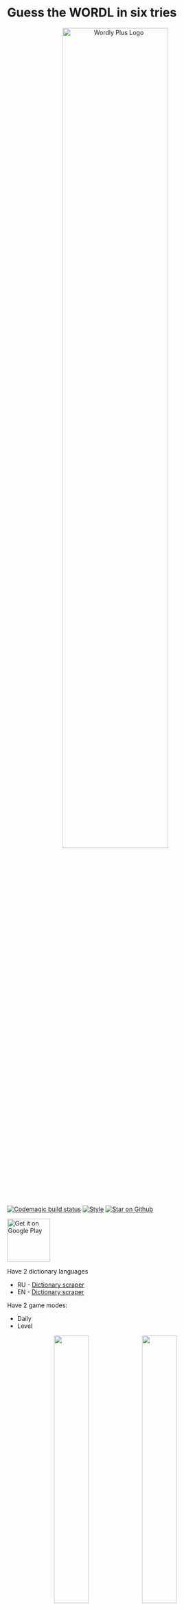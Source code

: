 # Guess the **WORDL** in six tries

<p align="center"><img src="https://raw.githubusercontent.com/Carapacik/WordlyPlus/main/assets/images/splash_light.png" alt="Wordly Plus Logo" width="70%" /></p>

[![Codemagic build status](https://api.codemagic.io/apps/62eec985234279764b041482/62eec985234279764b041481/status_badge.svg)](https://codemagic.io/apps/62eec985234279764b041482/62eec985234279764b041481/latest_build)
[![Style](https://img.shields.io/badge/style-carapacik_lints-40c4ff.svg)](https://github.com/Carapacik/carapacik_lints)
[![Star on Github](https://img.shields.io/github/stars/Carapacik/WordlyPlus.svg?style=flat&logo=github&colorB=deeppink&label=stars)](https://github.com/Carapacik/WordlyPlus)

<a href='https://play.google.com/store/apps/details?id=com.carapacik.wordly'><img alt='Get it on Google Play' src='https://play.google.com/intl/en_us/badges/images/generic/en_badge_web_generic.png' height='100px'/></a>


Have 2 dictionary languages
- RU  - [Dictionary scraper](https://github.com/Carapacik/gufo-me-dictionary-scraper)
- EN  - [Dictionary scraper](https://github.com/Carapacik/cambridge-dictionary-scraper)

Have 2 game modes:
- Daily
- Level

<p align="center">
   <img src="https://raw.githubusercontent.com/Carapacik/WordlyPlus/main/.github/screens/1.png" width="40%" /> <img src="https://raw.githubusercontent.com/Carapacik/WordlyPlus/main/.github/screens/2.png" width="40%" />
   <img src="https://raw.githubusercontent.com/Carapacik/WordlyPlus/main/.github/screens/3.png" width="40%" /> <img src="https://raw.githubusercontent.com/Carapacik/WordlyPlus/main/.github/screens/4.png" width="40%" />
   <img src="https://raw.githubusercontent.com/Carapacik/WordlyPlus/main/.github/screens/5.png" width="40%" />
</p>
